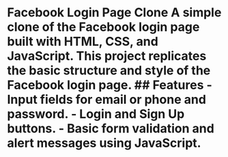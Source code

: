 # Facebook Login Page Clone A simple clone of the Facebook login page built with HTML, CSS, and JavaScript. This project replicates the basic structure and style of the Facebook login page. ## Features - Input fields for email or phone and password. - Login and Sign Up buttons. - Basic form validation and alert messages using JavaScript.
